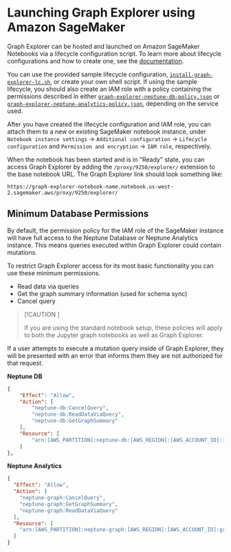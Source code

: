 # Launching Graph Explorer using Amazon SageMaker

Graph Explorer can be hosted and launched on Amazon SageMaker Notebooks via a
lifecycle configuration script. To learn more about lifecycle configurations and
how to create one, see the
[documentation](https://docs.aws.amazon.com/sagemaker/latest/dg/notebook-lifecycle-config.html).

You can use the provided sample lifecycle configuration,
[`install-graph-explorer-lc.sh`](aws-sagemaker/install-graph-explorer-lc.sh), or
create your own shell script. If using the sample lifecycle, you should also
create an IAM role with a policy containing the permissions described in either
[`graph-explorer-neptune-db-policy.json`](aws-sagemaker/graph-explorer-neptune-db-policy.json)
or
[`graph-explorer-neptune-analytics-policy.json`](aws-sagemaker/graph-explorer-neptune-analytics-policy.json),
depending on the service used.

After you have created the lifecycle configuration and IAM role, you can attach
them to a new or existing SageMaker notebook instance, under
`Notebook instance settings` -> `Additional configuration` ->
`Lifecycle configuration` and `Permission and encryption` -> `IAM role`,
respectively.

When the notebook has been started and is in "Ready" state, you can access Graph
Explorer by adding the `/proxy/9250/explorer/` extension to the base notebook
URL. The Graph Explorer link should look something like:

```
https://graph-explorer-notebook-name.notebook.us-west-2.sagemaker.aws/proxy/9250/explorer/
```

## Minimum Database Permissions

By default, the permission policy for the IAM role of the SageMaker instance
will have full access to the Neptune Database or Neptune Analytics instance.
This means queries executed within Graph Explorer could contain mutations.

To restrict Graph Explorer access for its most basic functionality you can use
these minimum permissions.

- Read data via queries
- Get the graph summary information (used for schema sync)
- Cancel query

<!-- prettier-ignore -->
> [!CAUTION
] 
> 
> If you are using the standard notebook setup, these policies will apply to both the Jupyter graph notebooks as well as Graph Explorer.

If a user attempts to execute a mutation query inside of Graph Explorer, they
will be presented with an error that informs them they are not authorized for
that request.

**Neptune DB**

```json
{
    "Effect": "Allow",
    "Action": [
        "neptune-db:CancelQuery",
        "neptune-db:ReadDataViaQuery",
        "neptune-db:GetGraphSummary"
    ],
    "Resource": [
        "arn:[AWS_PARTITION]:neptune-db:[AWS_REGION]:[AWS_ACCOUNT_ID]:[NEPTUNE_CLUSTER_RESOURCE_ID]/*"
    ]
},
```

**Neptune Analytics**

```json
{
  "Effect": "Allow",
  "Action": [
    "neptune-graph:CancelQuery",
    "neptune-graph:GetGraphSummary",
    "neptune-graph:ReadDataViaQuery"
  ],
  "Resource": [
    "arn:[AWS_PARTITION]:neptune-graph:[AWS_REGION]:[AWS_ACCOUNT_ID]:graph/[NEPTUNE_GRAPH_RESOURCE_ID]"
  ]
}
```
